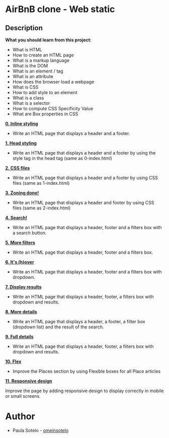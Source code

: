 # AirBnB clone - Web static

## Description

**What you should learn from this project:**

- What is HTML
- How to create an HTML page
- What is a markup language
- What is the DOM
- What is an element / tag
- What is an attribute
- How does the browser load a webpage
- What is CSS
- How to add style to an element
- What is a class
- What is a selector
- How to compute CSS Specificity Value
- What are Box properties in CSS

[**0. Inline styling**](https://github.com/omeinsotelo/AirBnB_clone/blob/master/web_static/0-index.html)

- Write an HTML page that displays a header and a footer.

[**1. Head styling**](https://github.com/omeinsotelo/AirBnB_clone/blob/master/web_static/1-index.html)

- Write an HTML page that displays a header and a footer by using the style tag in the head tag (same as 0-index.html)

[**2. CSS files**](https://github.com/omeinsotelo/AirBnB_clone/blob/master/web_static/2-index.html)

- Write an HTML page that displays a header and a footer by using CSS files (same as 1-index.html)

[**3. Zoning done!**](https://github.com/omeinsotelo/AirBnB_clone/blob/master/web_static/3-index.html)

- Write an HTML page that displays a header and footer by using CSS files (same as 2-index.html)

[**4. Search!**](https://github.com/omeinsotelo/AirBnB_clone/blob/master/web_static/4-index.html)

- Write an HTML page that displays a header, footer and a filters box with a search button.

[**5. More filters**](https://github.com/omeinsotelo/AirBnB_clone/blob/master/web_static/5-index.html)

- Write an HTML page that displays a header, footer and a filters box.

[**6. It's (h)over**](https://github.com/omeinsotelo/AirBnB_clone/blob/master/web_static/6-index.html)

- Write an HTML page that displays a header, footer and a filters box with dropdown.

[**7. Display results**](https://github.com/omeinsotelo/AirBnB_clone/blob/master/web_static/7-index.html)

- Write an HTML page that displays a header, footer, a filters box with dropdown and results.

[**8. More details**](https://github.com/omeinsotelo/AirBnB_clone/blob/master/web_static/8-index.html)

- Write an HTML page that displays a header, a footer, a filter box (dropdown list) and the result of the search.

[**9. Full details**](https://github.com/omeinsotelo/AirBnB_clone/blob/master/web_static/9-index.html)

- Write an HTML page that displays a header, footer, a filters box with dropdown and results.

[**10. Flex**](https://github.com/omeinsotelo/AirBnB_clone/blob/master/web_static/10-index.html)

- Improve the Places section by using Flexible boxes for all Place articles

[**11. Responsive design**](https://github.com/omeinsotelo/AirBnB_clone/blob/master/web_static/11-index.html)

Improve the page by adding responsive design to display correctly in mobile or small screens.


# Author
- Paula Sotelo - [omeinsotelo](https://github.com/omeinsotelo)
